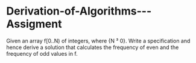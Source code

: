 # Derivation-of-Algorithms---Assigment
Given an array f[0..N) of integers, where {N ³ 0}. Write a specification and  hence derive a solution that calculates the frequency of even and the frequency of odd values in f.
